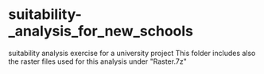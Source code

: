 # suitability-_analysis_for_new_schools
suitability analysis exercise for a university project 
This folder includes also the raster files used for this analysis under "Raster.7z"
